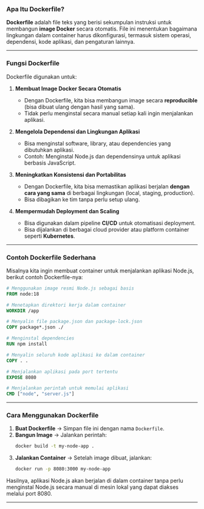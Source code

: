 ### **Apa Itu Dockerfile?**  
**Dockerfile** adalah file teks yang berisi sekumpulan instruksi untuk membangun **image Docker** secara otomatis. File ini menentukan bagaimana lingkungan dalam container harus dikonfigurasi, termasuk sistem operasi, dependensi, kode aplikasi, dan pengaturan lainnya.  

---

### **Fungsi Dockerfile**  
Dockerfile digunakan untuk:  

1. **Membuat Image Docker Secara Otomatis**  
   - Dengan Dockerfile, kita bisa membangun image secara **reproducible** (bisa dibuat ulang dengan hasil yang sama).  
   - Tidak perlu menginstal secara manual setiap kali ingin menjalankan aplikasi.  

2. **Mengelola Dependensi dan Lingkungan Aplikasi**  
   - Bisa menginstal software, library, atau dependencies yang dibutuhkan aplikasi.  
   - Contoh: Menginstal Node.js dan dependensinya untuk aplikasi berbasis JavaScript.  

3. **Meningkatkan Konsistensi dan Portabilitas**  
   - Dengan Dockerfile, kita bisa memastikan aplikasi berjalan **dengan cara yang sama** di berbagai lingkungan (local, staging, production).  
   - Bisa dibagikan ke tim tanpa perlu setup ulang.  

4. **Mempermudah Deployment dan Scaling**  
   - Bisa digunakan dalam pipeline **CI/CD** untuk otomatisasi deployment.  
   - Bisa dijalankan di berbagai cloud provider atau platform container seperti **Kubernetes**.  

---

### **Contoh Dockerfile Sederhana**  
Misalnya kita ingin membuat container untuk menjalankan aplikasi Node.js, berikut contoh Dockerfile-nya:  

```dockerfile
# Menggunakan image resmi Node.js sebagai basis
FROM node:18

# Menetapkan direktori kerja dalam container
WORKDIR /app

# Menyalin file package.json dan package-lock.json
COPY package*.json ./

# Menginstal dependencies
RUN npm install

# Menyalin seluruh kode aplikasi ke dalam container
COPY . .

# Menjalankan aplikasi pada port tertentu
EXPOSE 8080

# Menjalankan perintah untuk memulai aplikasi
CMD ["node", "server.js"]
```

---

### **Cara Menggunakan Dockerfile**
1. **Buat Dockerfile** → Simpan file ini dengan nama `Dockerfile`.  
2. **Bangun Image** → Jalankan perintah:  
   ```sh
   docker build -t my-node-app .
   ```
3. **Jalankan Container** → Setelah image dibuat, jalankan:  
   ```sh
   docker run -p 8080:3000 my-node-app
   ```

Hasilnya, aplikasi Node.js akan berjalan di dalam container tanpa perlu menginstal Node.js secara manual di mesin lokal yang dapat diakses melalui port 8080.

---

